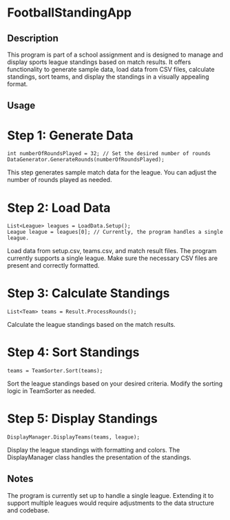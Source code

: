 # FootballStandingApp

## Description
This program is part of a school assignment and is  designed to manage and display sports league standings based on match results. It offers functionality to generate sample data, load data from CSV files, calculate standings, sort teams, and display the standings in a visually appealing format.

## Usage
# Step 1: Generate Data
```
int numberOfRoundsPlayed = 32; // Set the desired number of rounds
DataGenerator.GenerateRounds(numberOfRoundsPlayed);
```
This step generates sample match data for the league. You can adjust the number of rounds played as needed.

# Step 2: Load Data
```
List<League> leagues = LoadData.Setup();
League league = leagues[0]; // Currently, the program handles a single league.
```
Load data from setup.csv, teams.csv, and match result files. The program currently supports a single league. Make sure the necessary CSV files are present and correctly formatted.

# Step 3: Calculate Standings
```
List<Team> teams = Result.ProcessRounds();
```
Calculate the league standings based on the match results.

# Step 4: Sort Standings
```
teams = TeamSorter.Sort(teams);
```
Sort the league standings based on your desired criteria. Modify the sorting logic in TeamSorter as needed.

# Step 5: Display Standings
```
DisplayManager.DisplayTeams(teams, league);
```
Display the league standings with formatting and colors. The DisplayManager class handles the presentation of the standings.

## Notes
The program is currently set up to handle a single league. Extending it to support multiple leagues would require adjustments to the data structure and codebase.
